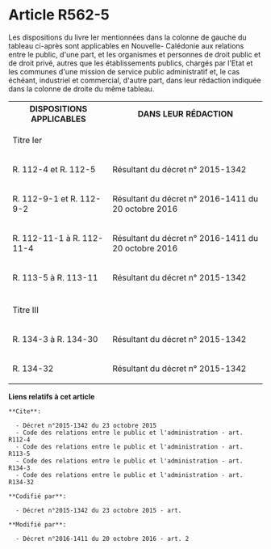 # Article R562-5

Les dispositions du livre Ier mentionnées dans la colonne de gauche du tableau ci-après sont applicables en Nouvelle-
Calédonie aux relations entre le public, d'une part, et les organismes et personnes de droit public et de droit privé, autres
que les établissements publics, chargés par l'Etat et les communes d'une mission de service public administratif et, le cas
échéant, industriel et commercial, d'autre part, dans leur rédaction indiquée dans la colonne de droite du même tableau. 

<table>
    <tbody>
      <tr>
        <th>DISPOSITIONS APPLICABLES 

</th>
        <th>DANS LEUR RÉDACTION 

</th>
      </tr>
      <tr>
        <td align="left">

Titre Ier 

</td>
        <td align="left">
      </td></tr>
      <tr>
        <td>

R. 112-4 et R. 112-5 

</td>
        <td>Résultant du décret n° 2015-1342 

</td>
      </tr>
      <tr>
        <td>

R. 112-9-1 et R. 112-9-2 

</td>
        <td>Résultant du décret n° 2016-1411 du 20 octobre 2016 </td>
      </tr>
      <tr>
        <td>

R. 112-11-1 à R. 112-11-4 

</td>
        <td>

Résultant du décret n° 2016-1411 du 20 octobre 2016 

</td>
      </tr>
      <tr>
        <td>

R. 113-5 à R. 113-11 

</td>
        <td>Résultant du décret n° 2015-1342 

</td>
      </tr>
      <tr>
        <td>
        </td><td>
      </td></tr>
      <tr>
        <td align="left">

Titre III 

</td>
        <td align="left">
      </td></tr>
      <tr>
        <td>

R. 134-3 à R. 134-30 

</td>
        <td>Résultant du décret n° 2015-1342 

</td>
      </tr>
      <tr>
        <td>

R. 134-32

</td>
        <td>Résultant du décret n° 2015-1342

</td>
      </tr>
    </tbody>
  </table>

**Liens relatifs à cet article**

	**Cite**:

	  - Décret n°2015-1342 du 23 octobre 2015
	  - Code des relations entre le public et l'administration - art. R112-4
	  - Code des relations entre le public et l'administration - art. R113-5
	  - Code des relations entre le public et l'administration - art. R134-3
	  - Code des relations entre le public et l'administration - art. R134-32

	**Codifié par**:

	  - Décret n°2015-1342 du 23 octobre 2015 - art.

	**Modifié par**:

	  - Décret n°2016-1411 du 20 octobre 2016 - art. 2
